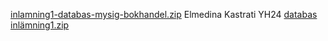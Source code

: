 [inlamning1-databas-mysig-bokhandel.zip](https://github.com/user-attachments/files/19411178/inlamning1-databas-mysig-bokhandel.zip)
Elmedina 
Kastrati
YH24
[databas inlämning1.zip](https://github.com/user-attachments/files/19445052/databas.inlamning1.zip)
